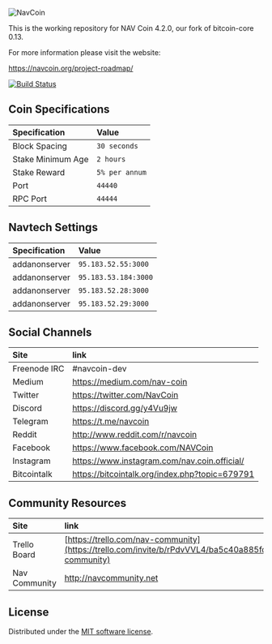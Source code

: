 ![NavCoin](./img/logo-extended.png)

This is the working repository for NAV Coin 4.2.0, our fork of bitcoin-core 0.13.

For more information please visit the website:

https://navcoin.org/project-roadmap/

[![Build Status](https://travis-ci.org/NAVCoin/navcoin-core.svg?branch=master)](https://travis-ci.org/NAVCoin/navcoin-core)

## Coin Specifications

| Specification | Value |
|:-----------|:-----------|
| Block Spacing | `30 seconds` |
| Stake Minimum Age | `2 hours` |
| Stake Reward | `5% per annum` |
| Port | `44440` |
| RPC Port | `44444` |

## Navtech Settings

| Specification | Value |
|:-----------|:-----------|
| addanonserver | `95.183.52.55:3000` |
| addanonserver | `95.183.53.184:3000` |
| addanonserver | `95.183.52.28:3000` |
| addanonserver | `95.183.52.29:3000` |

## Social Channels

| Site | link |
|:-----------|:-----------|
| Freenode IRC | #navcoin-dev |
| Medium | https://medium.com/nav-coin |
| Twitter | https://twitter.com/NavCoin |
| Discord | https://discord.gg/y4Vu9jw |
| Telegram | https://t.me/navcoin |
| Reddit | http://www.reddit.com/r/navcoin |
| Facebook | https://www.facebook.com/NAVCoin |
| Instagram | https://www.instagram.com/nav.coin.official/ |
| Bitcointalk | https://bitcointalk.org/index.php?topic=679791 |

## Community Resources

| Site | link |
|:-----------|:-----------|
| Trello Board | [https://trello.com/nav-community](https://trello.com/invite/b/rPdvVVL4/ba5c40a885fd3c02cda2a8b406ff7124/nav-community) |
| Nav Community | http://navcommunity.net |



License
---------------------
Distributed under the [MIT software license](http://www.opensource.org/licenses/mit-license.php).
